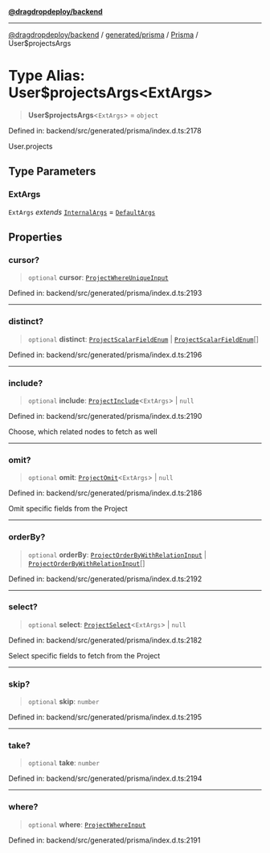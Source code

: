 [**@dragdropdeploy/backend**](../../../../../README.md)

***

[@dragdropdeploy/backend](../../../../../README.md) / [generated/prisma](../../../README.md) / [Prisma](../README.md) / User$projectsArgs

# Type Alias: User$projectsArgs\<ExtArgs\>

> **User$projectsArgs**\<`ExtArgs`\> = `object`

Defined in: backend/src/generated/prisma/index.d.ts:2178

User.projects

## Type Parameters

### ExtArgs

`ExtArgs` *extends* [`InternalArgs`](../../../runtime/library/type-aliases/InternalArgs.md) = [`DefaultArgs`](../../../runtime/library/type-aliases/DefaultArgs.md)

## Properties

### cursor?

> `optional` **cursor**: [`ProjectWhereUniqueInput`](ProjectWhereUniqueInput.md)

Defined in: backend/src/generated/prisma/index.d.ts:2193

***

### distinct?

> `optional` **distinct**: [`ProjectScalarFieldEnum`](ProjectScalarFieldEnum.md) \| [`ProjectScalarFieldEnum`](ProjectScalarFieldEnum.md)[]

Defined in: backend/src/generated/prisma/index.d.ts:2196

***

### include?

> `optional` **include**: [`ProjectInclude`](ProjectInclude.md)\<`ExtArgs`\> \| `null`

Defined in: backend/src/generated/prisma/index.d.ts:2190

Choose, which related nodes to fetch as well

***

### omit?

> `optional` **omit**: [`ProjectOmit`](ProjectOmit.md)\<`ExtArgs`\> \| `null`

Defined in: backend/src/generated/prisma/index.d.ts:2186

Omit specific fields from the Project

***

### orderBy?

> `optional` **orderBy**: [`ProjectOrderByWithRelationInput`](ProjectOrderByWithRelationInput.md) \| [`ProjectOrderByWithRelationInput`](ProjectOrderByWithRelationInput.md)[]

Defined in: backend/src/generated/prisma/index.d.ts:2192

***

### select?

> `optional` **select**: [`ProjectSelect`](ProjectSelect.md)\<`ExtArgs`\> \| `null`

Defined in: backend/src/generated/prisma/index.d.ts:2182

Select specific fields to fetch from the Project

***

### skip?

> `optional` **skip**: `number`

Defined in: backend/src/generated/prisma/index.d.ts:2195

***

### take?

> `optional` **take**: `number`

Defined in: backend/src/generated/prisma/index.d.ts:2194

***

### where?

> `optional` **where**: [`ProjectWhereInput`](ProjectWhereInput.md)

Defined in: backend/src/generated/prisma/index.d.ts:2191
